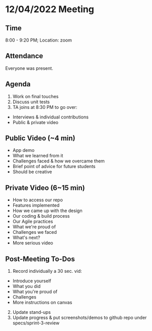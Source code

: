 # 12/04/2022 Meeting 

## Time
8:00 - 9:20 PM; Location: zoom 

## Attendance
Everyone was present.

## Agenda
1. Work on final touches
2. Discuss unit tests
3. TA joins at 8:30 PM to go over:
  - Interviews & individual contributions
  - Public & private video

## Public Video (~4 min)
-	App demo
-	What we learned from it
-	Challenges faced & how we overcame them
-	Brief point of advice for future students
-	Should be creative

## Private Video (6~15 min)
-	How to access our repo
-	Features implemented
-	How we came up with the design
-	Our coding & build process
-	Our Agile practices
-	What we're proud of
-	Challenges we faced
-	What's next?
-	More serious video

## Post-Meeting To-Dos
1.	Record individually a 30 sec. vid:
  -	Introduce yourself
  -	What you did
  -	What you're proud of
  -	Challenges
  -	More instructions on canvas
2.	Update stand-ups
3.	Update progress & put screenshots/demos to github repo under specs/sprint-3-review
